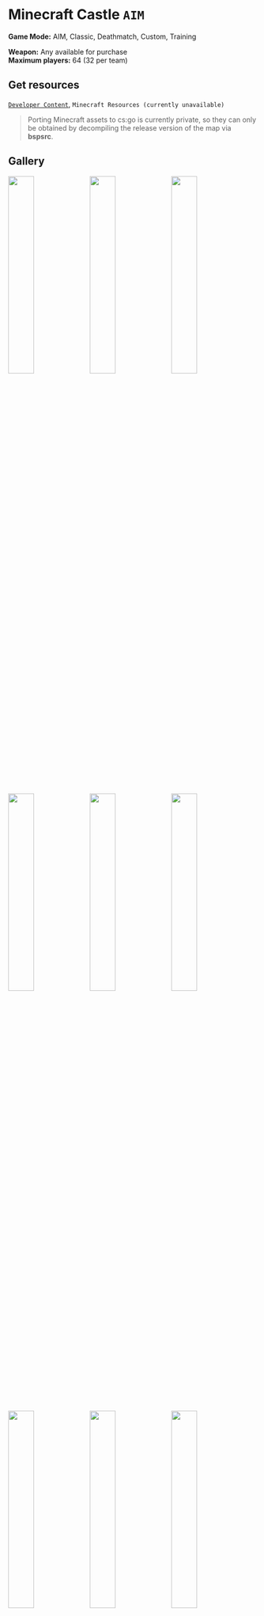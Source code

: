 # Minecraft Castle `AIM`
**Game Mode:** AIM, Classic, Deathmatch, Custom, Training

**Weapon:** Any available for purchase
<br>**Maximum players:** 64 (32 per team)

## Get resources
[`Developer Content`](https://github.com/redesaile/source-developer), `Minecraft Resources (currently unavailable)`

> Porting Minecraft assets to cs:go is currently private, so they can only be obtained by decompiling the release version of the map via **bspsrc**.

## Gallery
<img src="https://user-images.githubusercontent.com/90133781/161253592-47a37bea-575a-4012-9b5b-3e1335feafa4.png" width="32%"></img>
<img src="https://user-images.githubusercontent.com/90133781/161253612-9fcdc184-f316-4963-945d-13c1c20338ab.png" width="32%"></img>
<img src="https://user-images.githubusercontent.com/90133781/161253620-28f8b8ee-6e45-4fda-b48f-159d469997f0.png" width="32%"></img>
<img src="https://user-images.githubusercontent.com/90133781/161253638-5723a582-f5fd-4ab5-bf48-76f86ffe4b20.png" width="32%"></img>
<img src="https://user-images.githubusercontent.com/90133781/161253655-cfa74d3d-4830-4f10-8a68-af32689ae72b.png" width="32%"></img>
<img src="https://user-images.githubusercontent.com/90133781/161253671-0122ed10-719f-4483-bfd9-0992d02b4a3a.png" width="32%"></img>
<img src="https://user-images.githubusercontent.com/90133781/161253690-1792e916-9374-4855-806b-927c9ad4dba3.png" width="32%"></img>
<img src="https://user-images.githubusercontent.com/90133781/161253710-00e70e2e-9c81-44f1-840d-770076624f51.png" width="32%"></img>
<img src="https://user-images.githubusercontent.com/90133781/161253723-b08d44ac-1b4d-4046-b9a3-1f1db492c2b9.png" width="32%"></img>

##
**Developer: [Kirill "THE OWL" Gazin](https://github.com/redesaile)**
